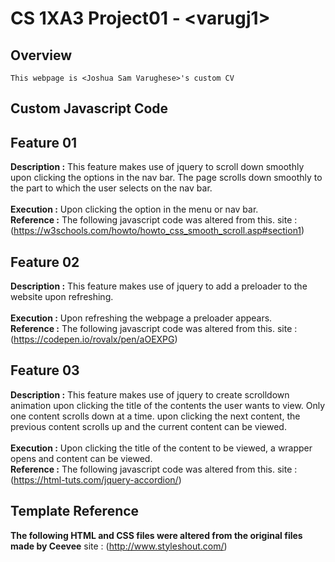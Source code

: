 # CS 1XA3 Project01 - <**varugj1**>

## Overview
	This webpage is <Joshua Sam Varughese>'s custom CV

## Custom Javascript Code 
## Feature 01
  **Description :** This feature makes use of jquery to scroll down smoothly upon clicking the options in the nav
		 bar. The page scrolls down smoothly to the part to which the user selects on the nav bar.<br />
<br />
    **Execution :** Upon clicking the option in the menu or nav bar.<br />
    **Reference :** The following javascript code was altered from this. 
		 site : (https://w3schools.com/howto/howto_css_smooth_scroll.asp#section1)
## Feature 02
  **Description :** This feature makes use of jquery to add a preloader to the website upon refreshing.<br />
</br>
  **Execution :** Upon refreshing the webpage a preloader appears.<br />
  **Reference :** The following javascript code was altered from this.
		site : (https://codepen.io/rovalx/pen/aOEXPG)
## Feature 03
  **Description :** This feature makes use of jquery to create scrolldown animation upon clicking the title of the
		 contents the user wants to view. Only one content scrolls down at a time. upon clicking the next content,
		 the previous content scrolls up and the current content can be viewed.<br />
<br />
  **Execution :** Upon clicking the title of the content to be viewed, a wrapper opens and content can be viewed.<br />
  **Reference :** The following javascript code was altered from this.
		site : (https://html-tuts.com/jquery-accordion/)

## Template Reference
  **The following HTML and CSS files were altered from the original files made by Ceevee**
	site : (http://www.styleshout.com/)
	
 
  

